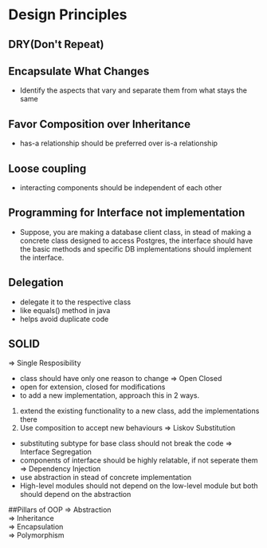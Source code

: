 # Design Principles

## DRY(Don't Repeat)

## Encapsulate What Changes
- Identify the aspects that vary and separate them from what stays the same
## Favor Composition over Inheritance
- has-a relationship should be preferred over is-a relationship
## Loose coupling
- interacting components should be independent of each other
## Programming for Interface not implementation
- Suppose, you are making a database client class, in stead of making a concrete class designed to access Postgres, the interface should have the basic methods and specific DB implementations should 
implement the interface.
## Delegation
- delegate it to the respective class
- like equals() method in java
- helps avoid duplicate code
## SOLID
=> Single Resposibility<br>
- class should have only one reason to change
=> Open Closed <br>
- open for extension, closed for modifications
- to add a new implementation, approach this in 2 ways.
1. extend the existing functionality to a new class, add the implementations there
2. Use composition to accept new behaviours
=> Liskov Substitution <br>
- substituting subtype for base class should not break the code
=> Interface Segregation <br>
- components of interface should be highly relatable, if not seperate them
=> Dependency Injection <br>
- use abstraction in stead of concrete implementation
- High-level modules should not depend on the low-level module but both should depend on the abstraction

##Pillars of OOP
=> Abstraction<br>
=> Inheritance<br>
=> Encapsulation<br>
=> Polymorphism<br>